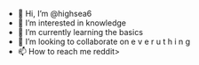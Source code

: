 - 👋 Hi, I’m @highsea6
- 👀 I’m interested in knowledge 
- 🌱 I’m currently learning the basics
- 💞️ I’m looking to collaborate on e v e r u t h i n g 
- 📫 How to reach me reddit>[ ](https://reddit.com/u/Dolorablymoraly/s/dVgwm8OFpK)
<!---
highsea6/highsea6 is a ✨ special ✨ repository because its `README.md` (this file) appears on your GitHub profile.
You can click the Preview link to take a look at your changes.
--->

